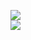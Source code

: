 [![](https://img.shields.io/badge/Made%20With-Github%20Spray-lightgrey.svg?style=for-the-badge&logo=github)](https://github.com/Annihil/github-spray#2818)  
[![](https://i.imgur.com/2DrTn0Z.gif)](https://github.com/Annihil/github-spray)